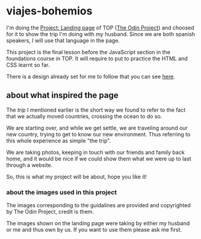 # viajes-bohemios

I'm doing the [Project: Landing page](https://www.theodinproject.com/lessons/foundations-landing-page) of TOP ([The Odin Project](https://www.theodinproject.com/)) and choosed for it to show the trip I'm doing with my husband. Since we are both spanish speakers, I will use that language in the page.

This project is the final lesson before the JavaScript section in the foundations course in TOP. It will require to put to practice the HTML and CSS learnt so far. 

There is a design already set for me to follow that you can see [here](https://cdn.statically.io/gh/TheOdinProject/curriculum/main/foundations/html_css/project/odin-project.png).

## about what inspired the page

The _trip_ I mentioned earlier is the short way we found to refer to the fact that we actually moved countries, crossing the ocean to do so.

We are starting over, and while we get settle, we are traveling around our new country, trying to get to know our new environment. Thus referring to this whole experience as simple "the trip". 

We are taking photos, keeping in touch with our friends and family back home, and it would be nice if we could show them what we were up to last through a website.

So, this is what my project will be about, hope you like it!

### about the images used in this project

The images corresponding to the guidalines are provided and copyrighted by The Odin Project, credit is them.

The images shown on the landing page were taking by either my husband or me and thus own by us. If you want to use them please ask me first.